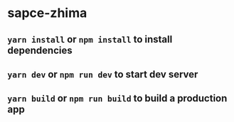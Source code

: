 # sapce-zhima

## `yarn install` or `npm install` to install dependencies

## `yarn dev` or `npm run dev` to start dev server

## `yarn build` or `npm run build` to build a production app
